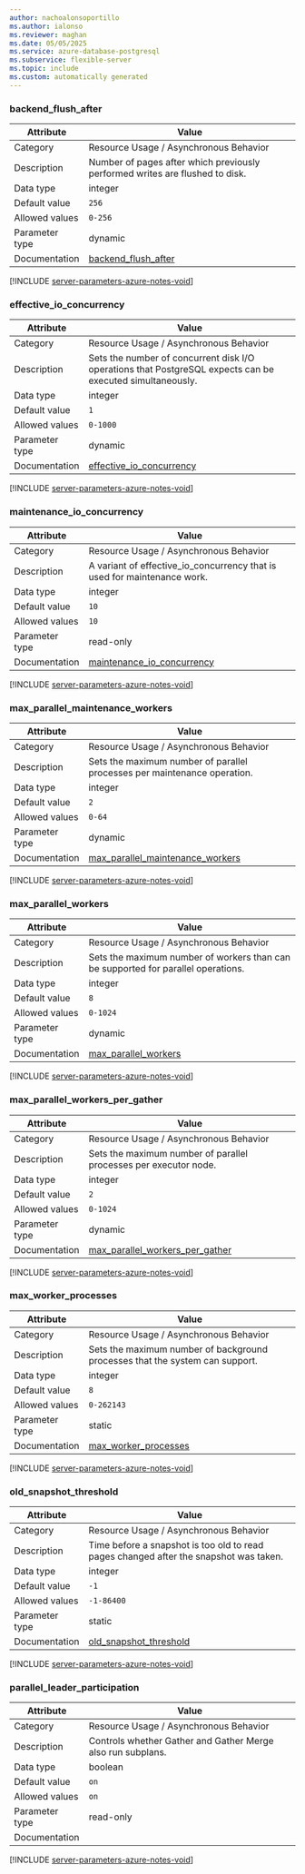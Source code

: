 ```yaml
---
author: nachoalonsoportillo
ms.author: ialonso
ms.reviewer: maghan
ms.date: 05/05/2025
ms.service: azure-database-postgresql
ms.subservice: flexible-server
ms.topic: include
ms.custom: automatically generated
---
```

### backend_flush_after

| Attribute | Value |
| --- | --- |
| Category | Resource Usage / Asynchronous Behavior |
| Description | Number of pages after which previously performed writes are flushed to disk. |
| Data type | integer |
| Default value | `256` |
| Allowed values | `0-256` |
| Parameter type | dynamic |
| Documentation | [backend_flush_after](https://www.postgresql.org/docs/13/runtime-config-resource.html#GUC-BACKEND-FLUSH-AFTER) |


[!INCLUDE [server-parameters-azure-notes-void](./server-parameters-azure-notes-void.md)]



### effective_io_concurrency

| Attribute | Value |
| --- | --- |
| Category | Resource Usage / Asynchronous Behavior |
| Description | Sets the number of concurrent disk I/O operations that PostgreSQL expects can be executed simultaneously. |
| Data type | integer |
| Default value | `1` |
| Allowed values | `0-1000` |
| Parameter type | dynamic |
| Documentation | [effective_io_concurrency](https://www.postgresql.org/docs/13/runtime-config-resource.html#GUC-EFFECTIVE-IO-CONCURRENCY) |


[!INCLUDE [server-parameters-azure-notes-void](./server-parameters-azure-notes-void.md)]



### maintenance_io_concurrency

| Attribute | Value |
| --- | --- |
| Category | Resource Usage / Asynchronous Behavior |
| Description | A variant of effective_io_concurrency that is used for maintenance work. |
| Data type | integer |
| Default value | `10` |
| Allowed values | `10` |
| Parameter type | read-only |
| Documentation | [maintenance_io_concurrency](https://www.postgresql.org/docs/13/runtime-config-resource.html#GUC-MAINTENANCE-IO-CONCURRENCY) |


[!INCLUDE [server-parameters-azure-notes-void](./server-parameters-azure-notes-void.md)]



### max_parallel_maintenance_workers

| Attribute | Value |
| --- | --- |
| Category | Resource Usage / Asynchronous Behavior |
| Description | Sets the maximum number of parallel processes per maintenance operation. |
| Data type | integer |
| Default value | `2` |
| Allowed values | `0-64` |
| Parameter type | dynamic |
| Documentation | [max_parallel_maintenance_workers](https://www.postgresql.org/docs/13/runtime-config-resource.html#GUC-MAX-PARALLEL-WORKERS-MAINTENANCE) |


[!INCLUDE [server-parameters-azure-notes-void](./server-parameters-azure-notes-void.md)]



### max_parallel_workers

| Attribute | Value |
| --- | --- |
| Category | Resource Usage / Asynchronous Behavior |
| Description | Sets the maximum number of workers than can be supported for parallel operations. |
| Data type | integer |
| Default value | `8` |
| Allowed values | `0-1024` |
| Parameter type | dynamic |
| Documentation | [max_parallel_workers](https://www.postgresql.org/docs/13/runtime-config-resource.html#GUC-MAX-PARALLEL-WORKERS) |


[!INCLUDE [server-parameters-azure-notes-void](./server-parameters-azure-notes-void.md)]



### max_parallel_workers_per_gather

| Attribute | Value |
| --- | --- |
| Category | Resource Usage / Asynchronous Behavior |
| Description | Sets the maximum number of parallel processes per executor node. |
| Data type | integer |
| Default value | `2` |
| Allowed values | `0-1024` |
| Parameter type | dynamic |
| Documentation | [max_parallel_workers_per_gather](https://www.postgresql.org/docs/13/runtime-config-resource.html#GUC-MAX-PARALLEL-WORKERS-PER-GATHER) |


[!INCLUDE [server-parameters-azure-notes-void](./server-parameters-azure-notes-void.md)]



### max_worker_processes

| Attribute | Value |
| --- | --- |
| Category | Resource Usage / Asynchronous Behavior |
| Description | Sets the maximum number of background processes that the system can support. |
| Data type | integer |
| Default value | `8` |
| Allowed values | `0-262143` |
| Parameter type | static |
| Documentation | [max_worker_processes](https://www.postgresql.org/docs/13/runtime-config-resource.html#GUC-MAX-WORKER-PROCESSES) |


[!INCLUDE [server-parameters-azure-notes-void](./server-parameters-azure-notes-void.md)]



### old_snapshot_threshold

| Attribute | Value |
| --- | --- |
| Category | Resource Usage / Asynchronous Behavior |
| Description | Time before a snapshot is too old to read pages changed after the snapshot was taken. |
| Data type | integer |
| Default value | `-1` |
| Allowed values | `-1-86400` |
| Parameter type | static |
| Documentation | [old_snapshot_threshold](https://www.postgresql.org/docs/13/runtime-config-resource.html#GUC-OLD-SNAPSHOT-THRESHOLD) |


[!INCLUDE [server-parameters-azure-notes-void](./server-parameters-azure-notes-void.md)]



### parallel_leader_participation

| Attribute | Value |
| --- | --- |
| Category | Resource Usage / Asynchronous Behavior |
| Description | Controls whether Gather and Gather Merge also run subplans. |
| Data type | boolean |
| Default value | `on` |
| Allowed values | `on` |
| Parameter type | read-only |
| Documentation | |


[!INCLUDE [server-parameters-azure-notes-void](./server-parameters-azure-notes-void.md)]



